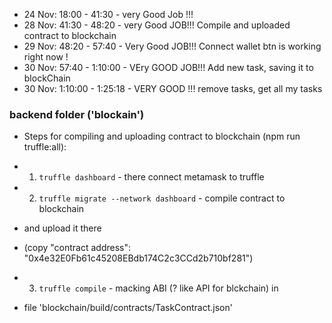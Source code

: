 -   24 Nov: 18:00 - 41:30 - very Good Job !!!
-   28 Nov: 41:30 - 48:20 - very Good JOB!!! Compile and uploaded contract to blockchain
-   29 Nov: 48:20 - 57:40 - Very Good JOB!!! Connect wallet btn is working right now !
-   30 Nov: 57:40 - 1:10:00 - VEry GOOD JOB!!! Add new task, saving it to blockChain
-   30 Nov: 1:10:00 - 1:25:18 - VERY GOOD !!! remove tasks, get all my tasks

### backend folder ('blockain')

-   Steps for compiling and uploading contract to blockchain (npm run truffle:all):

-   1. `truffle dashboard` - there connect metamask to truffle

-   2. `truffle migrate --network dashboard` - compile contract to blockchain
-   and upload it there
-   (copy "contract address": "0x4e32E0Fb61c45208EBdb174C2c3CCd2b710bf281")

-   3. `truffle compile` - macking ABI (? like API for blckchain) in
-   file 'blockchain/build/contracts/TaskContract.json'
